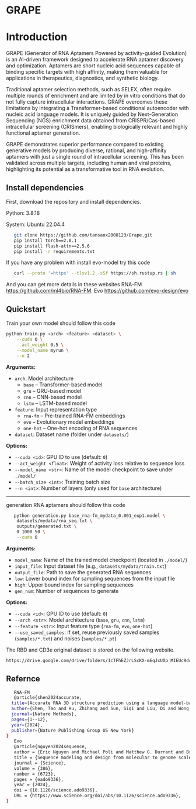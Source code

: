 # GRAPE

# Introduction
GRAPE (Generator of RNA Aptamers Powered by activity-guided Evolution) is an AI-driven framework designed to accelerate RNA aptamer discovery and optimization. Aptamers are short nucleic acid sequences capable of binding specific targets with high affinity, making them valuable for applications in therapeutics, diagnostics, and synthetic biology.

Traditional aptamer selection methods, such as SELEX, often require multiple rounds of enrichment and are limited by in vitro conditions that do not fully capture intracellular interactions. GRAPE overcomes these limitations by integrating a Transformer-based conditional autoencoder with nucleic acid language models. It is uniquely guided by Next-Generation Sequencing (NGS) enrichment data obtained from CRISPR/Cas-based intracellular screening (CRISmers), enabling biologically relevant and highly functional aptamer generation.

GRAPE demonstrates superior performance compared to existing generative models by producing diverse, rational, and high-affinity aptamers with just a single round of intracellular screening. This has been validated across multiple targets, including human and viral proteins, highlighting its potential as a transformative tool in RNA evolution.

## Install dependencies
First, download the repository and install dependencies.

Python: 3.8.18

System: Ubuntu 22.04.4

```bash
   git clone https://github.com/tansaox2008123/Grape.git
   pip install torch==2.0.1
   pip install flash-attn==2.5.6
   pip install -r requirements.txt
```

If you have any problem with install evo-model try this code 
```bash
   curl --proto '=https' --tlsv1.2 -sSf https://sh.rustup.rs | sh
```

And you can get more details in these websites
RNA-FM https://github.com/ml4bio/RNA-FM.
Evo https://github.com/evo-design/evo

## Quickstart
Train your own model should follow this code
```bash
python train.py <arch> <feature> <dataset> \
    --cuda 0 \
    --act_weight 0.5 \
    --model_name myrun \
    --n 2
```

**Arguments:**

* `arch`: Model architecture
  * `base` – Transformer-based model
  * `gru` – GRU-based model
  * `cnn` – CNN-based model
  * `lstm` – LSTM-based model
* `feature`: Input representation type
  * `rna-fm` – Pre-trained RNA-FM embeddings
  * `evo` – Evolutionary model embeddings
  * `one-hot` – One-hot encoding of RNA sequences
* `dataset`: Dataset name (folder under `datasets/`)

**Options:**

* `--cuda <id>`: GPU ID to use (default: `0`)
* `--act_weight <float>`: Weight of activity loss relative to sequence loss
* `--model_name <str>`: Name of the model checkpoint to save under `./model/`
* `--batch_size <int>`: Training batch size
* `--n <int>`: Number of layers (only used for `base` architecture)

---

generation RNA aptamers should follow this code
```bash
   python generation.py base_rna-fm_mydata_0.001_exp1.model \
    datasets/mydata/rna_seq.txt \
    outputs/generated.txt \
    0 1000 50 \
    --cuda 0

```

**Arguments:**

* `model_name`: Name of the trained model checkpoint (located in `./model/`)
* `input_file`: Input dataset file (e.g., `datasets/mydata/train.txt`)
* `output_file`: Path to save the generated RNA sequences
* `low`: Lower bound index for sampling sequences from the input file
* `high`: Upper bound index for sampling sequences
* `gen_num`: Number of sequences to generate

**Options:**

* `--cuda <id>`: GPU ID to use (default: `0`)
* `--arch <str>`: Model architecture (`base`, `gru`, `cnn`, `lstm`)
* `--feature <str>`: Input feature type (`rna-fm`, `evo`, `one-hot`)
* `--use_saved_samples`: If set, reuse previously saved samples (`samples/*.txt`) and noises (`samples/*.pt`)



The RBD and CD3e original dataset is stored on the following website.
```bash
https://drive.google.com/drive/folders/1cTFhEZJrLScKX-mEqJxUOp_MIEUc9dc1?usp=sharing
```
## Refernce
```bash
   RNA-FM
   @article{shen2024accurate,
  title={Accurate RNA 3D structure prediction using a language model-based deep learning approach},
  author={Shen, Tao and Hu, Zhihang and Sun, Siqi and Liu, Di and Wong, Felix and Wang, Jiuming and Chen, Jiayang and Wang, Yixuan and Hong, Liang and Xiao, Jin and others},
  journal={Nature Methods},
  pages={1--12},
  year={2024},
  publisher={Nature Publishing Group US New York}
}
   Evo
   @article{nguyen2024sequence,
   author = {Eric Nguyen and Michael Poli and Matthew G. Durrant and Brian Kang and Dhruva Katrekar and David B. Li and Liam J. Bartie and Armin W. Thomas and Samuel H. King and Garyk Brixi and Jeremy Sullivan and Madelena Y. Ng and Ashley Lewis and Aaron Lou and Stefano Ermon and Stephen A. Baccus and Tina Hernandez-Boussard and Christopher Ré and Patrick D. Hsu and Brian L. Hie },
   title = {Sequence modeling and design from molecular to genome scale with Evo},
   journal = {Science},
   volume = {386},
   number = {6723},
   pages = {eado9336},
   year = {2024},
   doi = {10.1126/science.ado9336},
   URL = {https://www.science.org/doi/abs/10.1126/science.ado9336},
}
```

